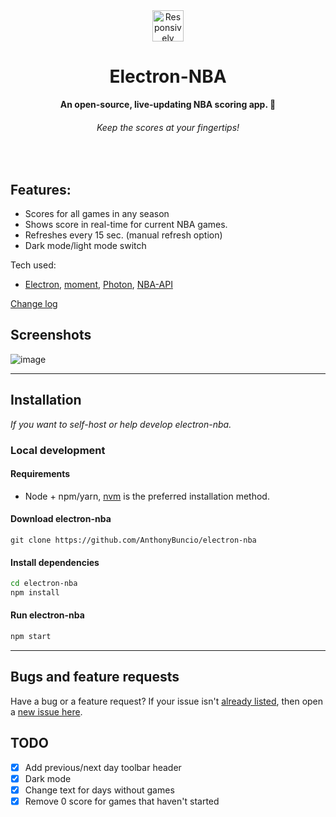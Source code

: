 <div align="center">
  <img src="https://emojis.slackmojis.com/emojis/images/1643516237/22652/basketball.png" alt="Responsively Logo" width="50">
  
  <h1>Electron-NBA</h1>
  <strong>An open-source, live-updating NBA scoring app. 🚀</strong>
  <h6>Keep the scores at your fingertips!</h6>
</div>
<br>

## Features:

- Scores for all games in any season
- Shows score in real-time for current NBA games.
- Refreshes every 15 sec. (manual refresh option)
- Dark mode/light mode switch

Tech used:

- [Electron](https://electronjs.org/), [moment](https://momentjs.com/), [Photon](http://photonkit.com), [NBA-API](http://data.nba.net/10s/prod/v1/today.json)

[Change log](https://github.com/AnthonyBuncio/electron-nba/issues/closed)

## Screenshots

![image](https://user-images.githubusercontent.com/19740119/52922234-61ba2700-32e5-11e9-8a2e-ac9ebc1bf78c.png)

---

## Installation

_If you want to self-host or help develop electron-nba._

### Local development

#### Requirements

- Node + npm/yarn, [nvm](https://github.com/creationix/nvm) is the preferred installation method.

#### Download electron-nba

`git clone https://github.com/AnthonyBuncio/electron-nba`

#### Install dependencies

```sh
cd electron-nba
npm install
```

#### Run electron-nba

```sh
npm start
```

---

## Bugs and feature requests

Have a bug or a feature request? If your issue isn't [already listed](https://github.com/AnthonyBuncio/electron-nba/issues), then open a [new issue here](https://github.com/AnthonyBuncio/electron-nba/issues/new).

## TODO

- [x] Add previous/next day toolbar header
- [x] Dark mode
- [x] Change text for days without games
- [x] Remove 0 score for games that haven't started
